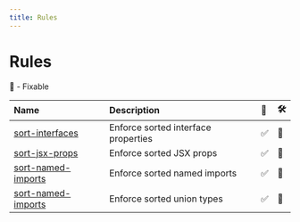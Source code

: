```yaml
---
title: Rules
---
```


# Rules

🔧 - Fixable

| Name                                            | Description                         | 💼  | 🛠   |
| :---------------------------------------------- | :---------------------------------- | :-- | :-- |
| [sort-interfaces](/rules/sort-interfaces)       | Enforce sorted interface properties | ✅  | 🔧  |
| [sort-jsx-props](/rules/sort-jsx-props)         | Enforce sorted JSX props            | ✅  | 🔧  |
| [sort-named-imports](/rules/sort-named-imports) | Enforce sorted named imports        | ✅  | 🔧  |
| [sort-named-imports](/rules/sort-union-types)   | Enforce sorted union types          | ✅  | 🔧  |
